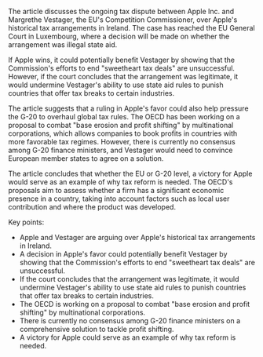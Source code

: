 The article discusses the ongoing tax dispute between Apple Inc. and Margrethe Vestager, the EU's Competition Commissioner, over Apple's historical tax arrangements in Ireland. The case has reached the EU General Court in Luxembourg, where a decision will be made on whether the arrangement was illegal state aid.

If Apple wins, it could potentially benefit Vestager by showing that the Commission's efforts to end "sweetheart tax deals" are unsuccessful. However, if the court concludes that the arrangement was legitimate, it would undermine Vestager's ability to use state aid rules to punish countries that offer tax breaks to certain industries.

The article suggests that a ruling in Apple's favor could also help pressure the G-20 to overhaul global tax rules. The OECD has been working on a proposal to combat "base erosion and profit shifting" by multinational corporations, which allows companies to book profits in countries with more favorable tax regimes. However, there is currently no consensus among G-20 finance ministers, and Vestager would need to convince European member states to agree on a solution.

The article concludes that whether the EU or G-20 level, a victory for Apple would serve as an example of why tax reform is needed. The OECD's proposals aim to assess whether a firm has a significant economic presence in a country, taking into account factors such as local user contribution and where the product was developed.

Key points:

* Apple and Vestager are arguing over Apple's historical tax arrangements in Ireland.
* A decision in Apple's favor could potentially benefit Vestager by showing that the Commission's efforts to end "sweetheart tax deals" are unsuccessful.
* If the court concludes that the arrangement was legitimate, it would undermine Vestager's ability to use state aid rules to punish countries that offer tax breaks to certain industries.
* The OECD is working on a proposal to combat "base erosion and profit shifting" by multinational corporations.
* There is currently no consensus among G-20 finance ministers on a comprehensive solution to tackle profit shifting.
* A victory for Apple could serve as an example of why tax reform is needed.